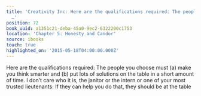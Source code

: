 ```yaml
---
title: 'Creativity Inc: Here are the qualifications required: The people you choose
  …'
position: 72
book_uuid: a1351c21-deba-45a0-9ec2-6322200c1753
location: 'Chapter 5: Honesty and Candor'
source: ibooks
touch: true
highlighted_on: '2015-05-18T04:00:00.000Z'
---
```


Here are the qualifications required: The people you choose must (a) make you think smarter and (b) put lots of solutions on the table in a short amount of time. I don’t care who it is, the janitor or the intern or one of your most trusted lieutenants: If they can help you do that, they should be at the table